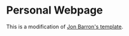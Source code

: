 # Personal Webpage
This is a modification of <a href="https://github.com/jonbarron/website">Jon Barron's template</a>.
